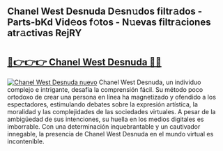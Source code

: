 ## Chanel West Desnuda D𝚎sn𝚞dos filtr𝚊dos - Parts-bKd Vid𝚎os f𝚘tos - N𝚞evas filtr𝚊ciones atr𝚊ctivas RejRY

# <h2><a href="http://mbdtrg.tromn.icu/?c=Chanel+West+Desnuda">🔗👉👉👉 Chanel West Desnuda 🔗🔗</a></h2>

[![Chanel West Desnuda nuevo](https://i.imgur.com/pEAQMta.gif)](http://mbdtrg.tromn.icu/?c=Chanel+West+Desnuda)
Chanel West Desnuda, un individuo complejo e intrigante, desafía la comprensión fácil. Su método poco ortodoxo de crear una persona en línea ha magnetizado y ofendido a los espectadores, estimulando debates sobre la expresión artística, la moralidad y las complejidades de las sociedades virtuales. A pesar de la ambigüedad de sus intenciones, su huella en los medios digitales es imborrable. Con una determinación inquebrantable y un cautivador innegable, la presencia de Chanel West Desnuda en el mundo virtual es incontenible.
